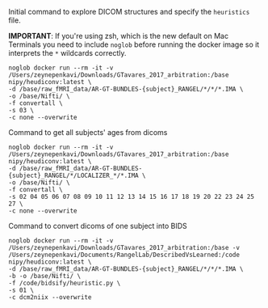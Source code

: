 
Initial command to explore DICOM structures and specify the `heuristics` file.

**IMPORTANT**: If you're using zsh, which is the new default on Mac Terminals you need to include `noglob` before running the docker image so it interprets the `*` wildcards correctly.

```
noglob docker run --rm -it -v /Users/zeynepenkavi/Downloads/GTavares_2017_arbitration:/base nipy/heudiconv:latest \
-d /base/raw_fMRI_data/AR-GT-BUNDLES-{subject}_RANGEL/*/*/*.IMA \
-o /base/Nifti/ \
-f convertall \
-s 03 \
-c none --overwrite
```

Command to get all subjects' ages from dicoms

```
noglob docker run --rm -it -v /Users/zeynepenkavi/Downloads/GTavares_2017_arbitration:/base nipy/heudiconv:latest \
-d /base/raw_fMRI_data/AR-GT-BUNDLES-{subject}_RANGEL/*/LOCALIZER_*/*.IMA \
-o /base/Nifti/ \
-f convertall \
-s 02 04 05 06 07 08 09 10 11 12 13 14 15 16 17 18 19 20 22 23 24 25 27 \
-c none --overwrite
```

Command to convert dicoms of one subject into BIDS

```
noglob docker run --rm -it -v /Users/zeynepenkavi/Downloads/GTavares_2017_arbitration:/base -v /Users/zeynepenkavi/Documents/RangelLab/DescribedVsLearned:/code nipy/heudiconv:latest \
-d /base/raw_fMRI_data/AR-GT-BUNDLES-{subject}_RANGEL/*/*/*.IMA \
-b -o /base/Nifti/ \
-f /code/bidsify/heuristic.py \
-s 01 \
-c dcm2niix --overwrite
```
